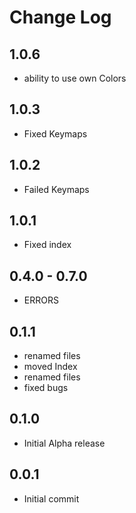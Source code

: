 # Change Log

## 1.0.6

* ability to use own Colors

## 1.0.3

* Fixed Keymaps

## 1.0.2

* Failed Keymaps

## 1.0.1

* Fixed index

## 0.4.0 - 0.7.0

* ERRORS

## 0.1.1

* renamed files
* moved Index
* renamed files
* fixed bugs

## 0.1.0

* Initial Alpha release

## 0.0.1

* Initial commit

